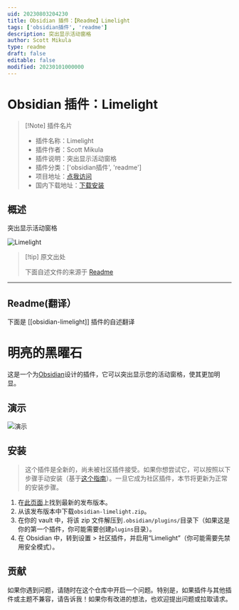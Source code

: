 ```yaml
---
uid: 20230803204230
title: Obsidian 插件：【Readme】Limelight
tags: ['obsidian插件', 'readme']
description: 突出显示活动窗格
author: Scott Mikula
type: readme
draft: false
editable: false
modified: 20230101000000
---
```


# Obsidian 插件：Limelight

> [!Note] 插件名片
> - 插件名称：Limelight
> - 插件作者：Scott Mikula
> - 插件说明：突出显示活动窗格
> - 插件分类：['obsidian插件', 'readme']
> - 项目地址：[点我访问](https://github.com/smikula/obsidian-limelight)
> - 国内下载地址：[下载安装](https://pkmer.cn/products/plugin/pluginMarket/?obsidian-limelight)

## 概述

突出显示活动窗格

![Limelight](https://cdn.pkmer.cn/covers/obsidian-limelight.gif!pkmer)

> [!tip] 原文出处
> 
>下面自述文件的来源于 [Readme](https://ghproxy.net/https://raw.githubusercontent.com/smikula/obsidian-limelight/master/README.md)
> 

---

## Readme(翻译）

下面是 [[obsidian-limelight]] 插件的自述翻译


# 明亮的黑曜石

这是一个为[Obsidian](https://obsidian.md)设计的插件，它可以突出显示您的活动窗格，使其更加明显。

## 演示

![演示](demo.gif)

## 安装

> 这个插件是全新的，尚未被社区插件接受。如果你想尝试它，可以按照以下步骤手动安装（基于[这个指南](https://forum.obsidian.md/t/plugins-mini-faq/7737)）。一旦它成为社区插件，本节将更新为正常的安装步骤。

1. 在[此页面](https://github.com/smikula/obsidian-limelight/releases)上找到最新的发布版本。
2. 从该发布版本中下载`obsidian-limelight.zip`。
3. 在你的 vault 中，将该 zip 文件解压到`.obsidian/plugins/`目录下（如果这是你的第一个插件，你可能需要创建`plugins`目录）。
4. 在 Obsidian 中，转到设置 > 社区插件，并启用“Limelight”（你可能需要先禁用安全模式）。

## 贡献

如果你遇到问题，请随时在这个仓库中开启一个问题。特别是，如果插件与其他插件或主题不兼容，请告诉我！如果你有改进的想法，也欢迎提出问题或拉取请求。



